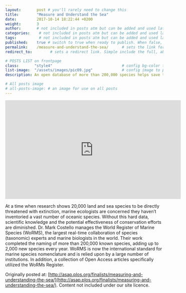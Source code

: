 ```yaml
---
layout:       post # you'll rarely need to change this
title:        "Measure and Understand the Sea"
date:         2017-10-14 18:22:44 +0200
weight:       3
author:       # not included in posts atm but can be added and used later
categories:    # not included in posts atm but can be added and used later
tags:          # not included in posts atm but can be added and used later
published:    true # switch to true when ready to publish. When false, you can check your links and share drafts using the github file for this page e.g https://github.com/sparcopen/open-to/blob/master/_posts/2017-04-10-welcome-to-jekyll.markdown
permalink:    /measure-and-understand-the-sea/      # sets the link for the post. E.g permalink: /battle-disease/
redirect_to:        # sets a redirect link. Simple include the full, absolute link you want below

# POSTS LIST on frontpage
class:       "style4"                               # config bg-color to post list card (1 to 5)
list-image:  "/assets/images/pic09.jpg"             # config image to post list card (1 to 15 are generic colors and will fit with anything used if no images can be found)
description: An open database of more than 200,000 species helps save those directly threatened with extinction

# All posts image
# all-posts-image: # an image for use on all posts
---
```

<iframe width="560" height="315" src="https://www.youtube.com/embed/c3EMYa_8S9k" frameborder="0" align="center" allowfullscreen></iframe>

At a time when research shows 20,000 land and sea species to be directly threatened with extinction, marine ecologists are concerned they haven’t inventoried a vast number of oceanic species. Without this hard data, scientific knowledge and the potential effectiveness of conservation efforts are diminished. Dr. Mark Costello manages the World Register of Marine Species (WoRMS), the largest real-time collaboration of species (taxonomic) experts and marine biologists in the world. Their work completed the naming of more than 200,000 known species, adding up to 2,000 new species every year. WoRMS is now the international standard for marine species nomenclature and is relied upon by a large number of institutions.  In addition, a collection of Open Access articles specifically utilized the WoRMs Register.

Originally posted at: [http://asap.plos.org/finalists/measuring-and-understanding-the-sea/](http://asap.plos.org/finalists/measuring-and-understanding-the-sea/). Content not included under our site licence.
